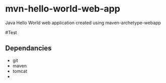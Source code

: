 # mvn-hello-world-web-app
Java Hello World web application created using maven-archetype-webapp

#Test

## Dependancies
* git
* maven
* tomcat
* 

